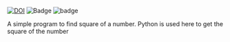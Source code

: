 [![DOI](https://zenodo.org/badge/531588763.svg)](https://zenodo.org/badge/latestdoi/531588763)  ![Badge](https://img.shields.io/github/workflow/status/main/HW1_CSC510/square_of_a_number?style=plastic)
![badge]([https://img.shields.io/github/checks-status/Priya-Saroj/HW1_CSC510/square_of_a_number?style=plastic](https://img.shields.io/github/checks-status/Priya-Saroj/HW1_CSC510/square_of_a_number.py?style=plastic))

 A simple program to find square of a number. Python is used here to get the square of the number

